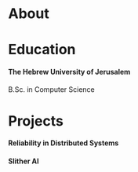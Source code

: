 <h1> About </h1>
<h1> Education </h1>
<h4> The Hebrew University of Jerusalem</h4>  
B.Sc. in Computer Science
<h1> Projects </h1>
<h4> Reliability in Distributed Systems</h4>
<h4> Slither AI </h4>

